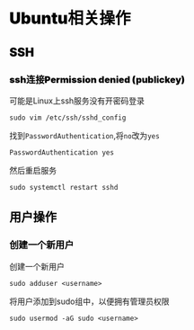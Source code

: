 # <font style="color:black;font-weight:bolder">Ubuntu相关操作</font>

## <font style="color:black;font-weight:bolder">SSH</font>

### <font style="color:black;font-weight:bolder">ssh连接Permission denied (publickey)</font>

可能是Linux上ssh服务没有开密码登录

```shell
sudo vim /etc/ssh/sshd_config
```

找到`PasswordAuthentication`,将`no`改为`yes` 

```shell
PasswordAuthentication yes
```

然后重启服务

```shell
sudo systemctl restart sshd
```



## <font style="color:black;font-weight:bolder">用户操作</font>

### <font style="color:black;font-weight:bolder">创建一个新用户</font>

创建一个新用户

```shell
sudo adduser <username>
```

将用户添加到sudo组中，以便拥有管理员权限

```shell
sudo usermod -aG sudo <username>
```

